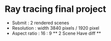 # Ray tracing final project

- Submit : 2 rendered scenes
- Resolution : width 3840 pixels / 1920 pixel
- Aspect ratio : 16 : 9
** 2 Scene Have diff **
